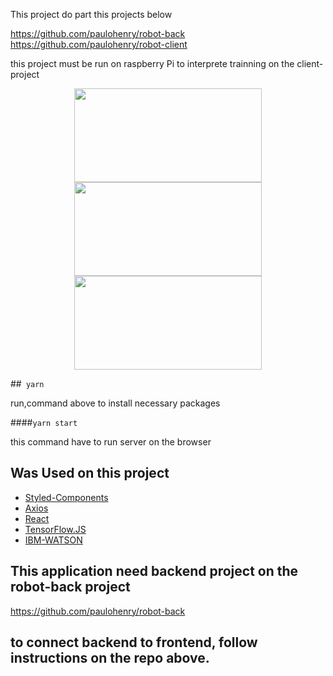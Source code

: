 This project do part this projects below 

https://github.com/paulohenry/robot-back
https://github.com/paulohenry/robot-client 

this project must be run on raspberry Pi  to interprete trainning on the client-project

<div align='center'>
    <img src="./src/Assets/6Front.JPG" width="300" height="150"/>
     <img src="./src/Assets/12Front.JPG" width="300" height="150"/>
  <img src="./src/Assets/11Front.JPG" width="300" height="150"/>
  </div>

##` yarn`

run,command above to install necessary packages 

####`yarn start`

this command have to run server on the browser 


## Was Used on this project 

* [Styled-Components](https://styled-components.com/)
* [Axios](https://github.com/axios/axios)
* [React](https://react.dev/)
* [TensorFlow.JS](https://tensorflow.com)
* [IBM-WATSON](https://tensorflow.com)


## This application need backend project on the robot-back project 

https://github.com/paulohenry/robot-back

## to connect backend to frontend, follow instructions on the repo above.
